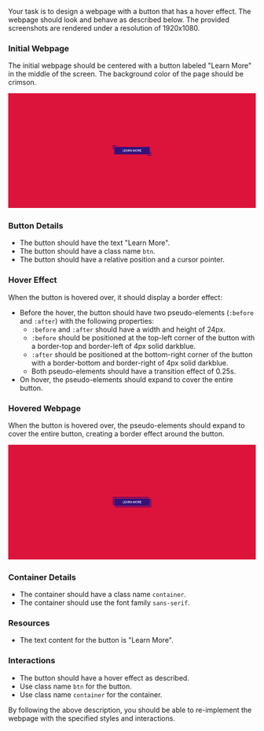 
Your task is to design a webpage with a button that has a hover effect. The webpage should look and behave as described below. The provided screenshots are rendered under a resolution of 1920x1080.

### Initial Webpage
The initial webpage should be centered with a button labeled "Learn More" in the middle of the screen. The background color of the page should be crimson.

![initial webpage](./_images/origin.png)

### Button Details
- The button should have the text "Learn More".
- The button should have a class name `btn`.
- The button should have a relative position and a cursor pointer.

### Hover Effect
When the button is hovered over, it should display a border effect:
- Before the hover, the button should have two pseudo-elements (`:before` and `:after`) with the following properties:
  - `:before` and `:after` should have a width and height of 24px.
  - `:before` should be positioned at the top-left corner of the button with a border-top and border-left of 4px solid darkblue.
  - `:after` should be positioned at the bottom-right corner of the button with a border-bottom and border-right of 4px solid darkblue.
  - Both pseudo-elements should have a transition effect of 0.25s.
- On hover, the pseudo-elements should expand to cover the entire button.

### Hovered Webpage
When the button is hovered over, the pseudo-elements should expand to cover the entire button, creating a border effect around the button.

![hovered webpage](./_images/after_hover.png)

### Container Details
- The container should have a class name `container`.
- The container should use the font family `sans-serif`.

### Resources
- The text content for the button is "Learn More".

### Interactions
- The button should have a hover effect as described.
- Use class name `btn` for the button.
- Use class name `container` for the container.

By following the above description, you should be able to re-implement the webpage with the specified styles and interactions.
